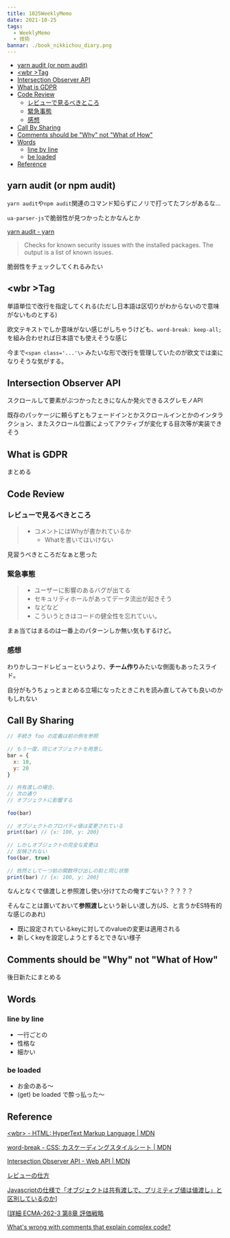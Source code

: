 ```yaml
---
title: 1025WeeklyMemo
date: 2021-10-25
tags:
  - WeeklyMemo
  - 技術
bannar: ./book_nikkichou_diary.png
---
```


- [yarn audit (or npm audit)](#yarn-audit-or-npm-audit)
- [<wbr \>Tag](#wbr-tag)
- [Intersection Observer API](#intersection-observer-api)
- [What is GDPR](#what-is-gdpr)
- [Code Review](#code-review)
  - [レビューで見るべきところ](#レビューで見るべきところ)
  - [緊急事態](#緊急事態)
  - [感想](#感想)
- [Call By Sharing](#call-by-sharing)
- [Comments should be "Why" not "What of How"](#comments-should-be-why-not-what-of-how)
- [Words](#words)
  - [line by line](#line-by-line)
  - [be loaded](#be-loaded)
- [Reference](#reference)

## yarn audit (or npm audit)

`yarn audit`や`npm audit`関連のコマンド知らずにノリで打ってたフシがあるな…

`ua-parser-js`で脆弱性が見つかったとかなんとか

[yarn audit - yarn](https://classic.yarnpkg.com/en/docs/cli/audit/)

> Checks for known security issues with the installed packages. The output is a list of known issues.

脆弱性をチェックしてくれるみたい

## <wbr \>Tag

単語単位で改行を指定してくれる(ただし日本語は区切りがわからないので意味がないものとする)

欧文テキストでしか意味がない感じがしちゃうけども、`word-break: keep-all;`を組み合わせれば日本語でも使えそうな感じ

今まで`<span class='...'\>` みたいな形で改行を管理していたのが欧文では楽になりそうな気がする。

## Intersection Observer API

スクロールして要素がぶつかったときになんか発火できるスグレモノAPI

既存のパッケージに頼らずともフェードインとかスクロールインとかのインタラクション、またスクロール位置によってアクティブが変化する目次等が実装できそう

## What is GDPR

まとめる

## Code Review

### レビューで見るべきところ

> - コメントにはWhyが書かれているか
>   -  Whatを書いてはいけない

見習うべきところだなぁと思った

### 緊急事態

> - ユーザーに影響のあるバグが出てる
> - セキュリティホールがあってデータ流出が起きそう
> - などなど
> - こういうときはコードの健全性を忘れていい。

まぁ当てはまるのは一番上のパターンしか無い気もするけど。

### 感想

わりかしコードレビューというより、**チーム作り**みたいな側面もあったスライド。

自分がもうちょっとまとめる立場になったときこれを読み直してみても良いのかもしれない

## Call By Sharing

```js
// 手続き foo の定義は前の例を参照
 
// もう一度、同じオブジェクトを用意し
bar = {
  x: 10,
  y: 20
}
 
// 共有渡しの場合、
// 次の通り
// オブジェクトに影響する
 
foo(bar)
 
// オブジェクトのプロパティ値は変更されている
print(bar) // {x: 100, y: 200}
 
// しかしオブジェクトの完全な変更は
// 反映されない
foo(bar, true)
 
// 依然として一つ前の関数呼び出しの前と同じ状態
print(bar) // {x: 100, y: 200}
```

なんとなくで値渡しと参照渡し使い分けてたの俺すごない？？？？？

そんなことは置いておいて**参照渡し**という新しい渡し方(JS、と言うかES特有的な感じのあれ)

- 既に設定されているkeyに対してのvalueの変更は適用される
- 新しくkeyを設定しようとするとできない様子

## Comments should be "Why" not "What of How"

後日新たにまとめる

## Words

### line by line

- 一行ごとの
- 性格な
- 細かい

### be loaded

- お金のある〜
- (get) be loaded で酔っ払った〜

## Reference

[<wbr\> - HTML: HyperText Markup Language | MDN](https://developer.mozilla.org/ja/docs/Web/HTML/Element/wbr)

[word-break - CSS: カスケーディングスタイルシート | MDN](https://developer.mozilla.org/ja/docs/Web/CSS/word-break)

[Intersection Observer API - Web API | MDN](https://developer.mozilla.org/ja/docs/Web/API/Intersection_Observer_API)

[レビューの仕方](https://speakerdeck.com/yosuke_furukawa/rebiyufalseshi-fang) 

[Javascriptの仕様で「オブジェクトは共有渡しで、プリミティブ値は値渡し」と区別しているのか](https://ja.stackoverflow.com/questions/2544/javascriptの仕様で-オブジェクトは共有渡しで-プリミティブ値は値渡し-と区別しているのか)]

[[詳細 ECMA-262-3 第8章 評価戦略](https://mixiengineer.hatenablog.com/entry/2012/10796/)

[What's wrong with comments that explain complex code?](https://softwareengineering.stackexchange.com/questions/254978/whats-wrong-with-comments-that-explain-complex-code)